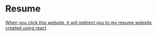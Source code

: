 # Resume
[When you click this website, it will redirect you to my resume website created using react
](https://looksorn789.github.io/Resume/)
